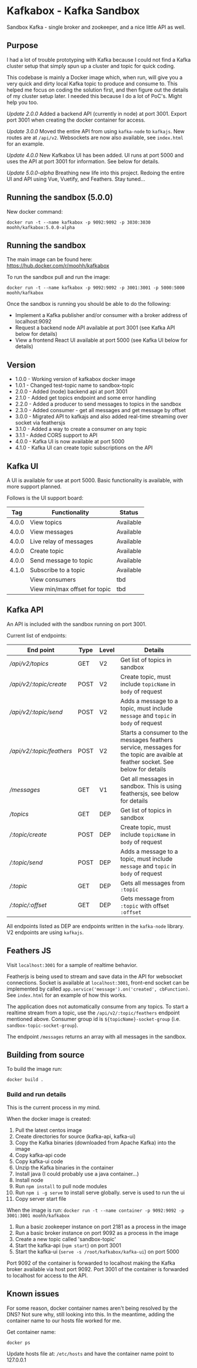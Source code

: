 # Kafkabox - Kafka Sandbox
Sandbox Kafka - single broker and zookeeper, and a nice little API as well.

## Purpose

I had a lot of trouble prototyping with Kafka because I could not find a Kafka cluster setup that simply spun up a cluster and topic for quick coding.

This codebase is mainly a Docker image which, when run, will give you a very quick and dirty local Kafka topic to produce and consume to. This helped me focus on coding the solution first, and then figure out the details of my cluster setup later. I needed this because I do a lot of PoC's. Might help you too.

_Update 2.0.0_
Added a backend API (currently in node) at port 3001. Export port 3001 when creating the docker container for access.

_Update 3.0.0_
Moved the entire API from using `kafka-node` to `kafkajs`. New routes are at `/api/v2`. Websockets are now also available, see `index.html` for an example.

_Update 4.0.0_
New Kafkabox UI has been added. UI runs at port 5000 and uses the API at port 3001 for information. See below for details.

_Update 5.0.0-alpha_
Breathing new life into this project. Redoing the entire UI and API using Vue, Vuetify, and Feathers. Stay tuned...

## Running the sandbox (5.0.0)

New docker command:

```
docker run -t --name kafkabox -p 9092:9092 -p 3030:3030 moohh/kafkabox:5.0.0-alpha
```

## Running the sandbox

The main image can be found here: https://hub.docker.com/r/moohh/kafkabox

To run the sandbox pull and run the image:

```
docker run -t --name kafkabox -p 9092:9092 -p 3001:3001 -p 5000:5000 moohh/kafkabox
```

Once the sandbox is running you should be able to do the following:
* Implement a Kafka publisher and/or consumer with a broker address of localhost:9092
* Request a backend node API available at port 3001 (see Kafka API below for details)
* View a frontend React UI available at port 5000 (see Kafka UI below for details)

## Version

- 1.0.0 - Working version of kafkabox docker image
- 1.0.1 - Changed test-topic name to sandbox-topic
- 2.0.0 - Added (node) backend api at port 3001
- 2.1.0 - Added get topics endpoint and some error handling
- 2.2.0 - Added a producer to send messages to topics in the sandbox
- 2.3.0 - Added consumer - get all messages and get message by offset
- 3.0.0 - Migrated API to kafkajs and also added real-time streaming over socket via feathersjs
- 3.1.0 - Added a way to create a consumer on any topic
- 3.1.1 - Added CORS support to API
- 4.0.0 - Kafka UI is now available at port 5000
- 4.1.0 - Kafka UI can create topic subscriptions on the API

## Kafka UI

A UI is available for use at port 5000. Basic functionality is available, with more support planned.

Follows is the UI support board:

|Tag|Functionality|Status|
|---|---|---|
|4.0.0|View topics|Available|
|4.0.0|View messages|Available|
|4.0.0|Live relay of messages|Available|
|4.0.0|Create topic|Available|
|4.0.0|Send message to topic|Available|
|4.1.0|Subscribe to a topic|Available|
||View consumers|tbd|
||View min/max offset for topic|tbd|

## Kafka API

An API is included with the sandbox running on port 3001.

Current list of endpoints:

|End point|Type|Level|Details|
|---|---|---|---|
|_/api/v2/topics_|GET|V2|Get list of topics in sandbox|
|_/api/v2/:topic/create_|POST|V2|Create topic, must include `topicName` in `body` of request|
|_/api/v2/:topic/send_|POST|V2|Adds a message to a topic, must include `message` and `topic` in `body` of request|
|_/api/v2/:topic/feathers_|POST|V2|Starts a consumer to the messages feathers service, messages for the topic are avaible at feather socket. See below for details|
|_/messages_|GET|V1|Get all messages in sandbox. This is using feathersjs, see below for details|
|_/topics_|GET|DEP|Get list of topics in sandbox|
|_/:topic/create_|POST|DEP|Create topic, must include `topicName` in `body` of request|
|_/:topic/send_|POST|DEP|Adds a message to a topic, must include `message` and `topic` in `body` of request|
|_/:topic_|GET|DEP|Gets all messages from `:topic`|
|_/:topic/:offset_|GET|DEP|Gets message from `:topic` with offset `:offset`|

All endpoints listed as DEP are endpoints written in the `kafka-node` library. V2 endpoints are using `kafkajs`.

## Feathers JS

Visit `localhost:3001` for a sample of realtime behavior.

Featherjs is being used to stream and save data in the API for websocket connections. Socket is available at `localhost:3001`, front-end socket can be implemented by called `app.service('message').on('created', cbFunction)`. See `index.html` for an example of how this works.

The application does not automatically consume from any topics. To start a realtime stream from a topic, use the `/api/v2/:topic/feathers` endpoint mentioned above. Consumer group id is `${topicName}-socket-group` (i.e. `sandbox-topic-socket-group`).

The endpoint `/messages` returns an array with all messages in the sandbox.

## Building from source

To build the image run:

`docker build .`

### Build and run details

This is the current process in my mind.

When the docker image is created:
1. Pull the latest centos image
2. Create directories for source (kafka-api, kafka-ui)
3. Copy the Kafka binaries (downloaded from Apache Kafka) into the image
4. Copy kafka-api code
5. Copy kafka-ui code
6. Unzip the Kafka binaries in the container
7. Install java (I could probably use a java container...)
8. Install node
9. Run `npm install` to pull node modules
10. Run `npm i -g serve` to install serve globally. serve is used to run the ui
11. Copy server start file

When the image is run:
`docker run -t --name container -p 9092:9092 -p 3001:3001 moohh/kafkabox`
1. Run a basic zookeeper instance on port 2181  as a process in the image
2. Run a basic broker instance on port 9092 as a process in the image
3. Create a new topic called 'sandbox-topic'
4. Start the kafka-api (`npm start`) on port 3001
5. Start the kafka-ui (`serve -s /root/kafkabox/kafka-ui`) on port 5000

Port 9092 of the container is forwarded to localhost making the Kafka broker available via host port 9092. Port 3001 of the container is forwarded to localhost for access to the API.

## Known issues

For some reason, docker container names aren't being resolved by the DNS? Not sure why, still looking into this. In the meantime, adding the container name to our hosts file worked for me.

Get container name:

`docker ps`

Update hosts file at: `/etc/hosts` and have the container name point to 127.0.0.1

